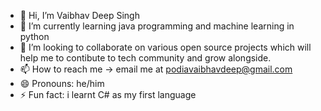 - 👋 Hi, I’m Vaibhav Deep Singh
- 🌱 I’m currently learning java programming and machine learning in python
- 💞️ I’m looking to collaborate on various open source projects which will help me to contibute to tech community and grow alongside.
- 📫 How to reach me -> email me at podiavaibhavdeep@gmail.com
- 😄 Pronouns: he/him
- ⚡ Fun fact: i learnt C# as my first language 

